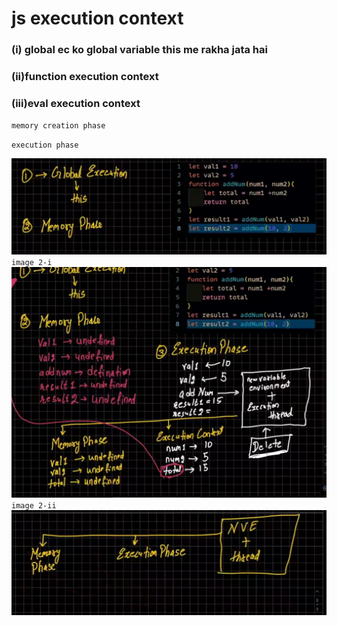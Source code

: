# js execution context

### (i) global ec ko global variable this me rakha jata hai

### (ii)function execution context

### (iii)eval execution context

`memory creation phase`

`execution phase`

<!-- ![alt text](image.png) -->

![alt text](image-1.png)
`image 2-i`
![alt text](image-2.png)
`image 2-ii`
![alt text](image-3.png)
